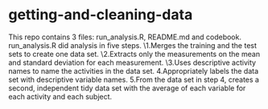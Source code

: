 # getting-and-cleaning-data
This repo contains 3 files: run_analysis.R, README.md and codebook.
run_analysis.R did analysis in five steps.
\1.Merges the training and the test sets to create one data set.
\2.Extracts only the measurements on the mean and standard deviation for each measurement. 
\3.Uses descriptive activity names to name the activities in the data set.
4.Appropriately labels the data set with descriptive variable names. 
5.From the data set in step 4, creates a second, independent tidy data set with the average of each variable for each activity and each subject.
